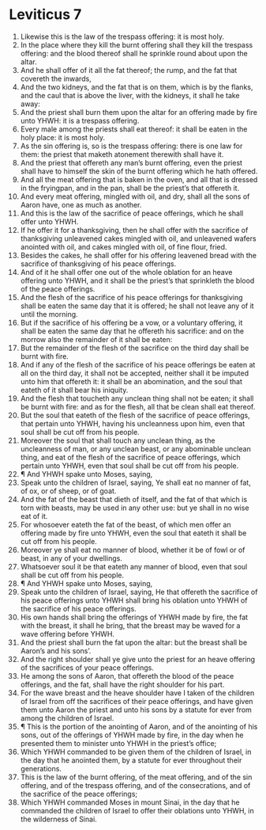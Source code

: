 ﻿# Leviticus 7
1. Likewise this is the law of the trespass offering: it is most holy. 
2. In the place where they kill the burnt offering shall they kill the trespass offering: and the blood thereof shall he sprinkle round about upon the altar. 
3. And he shall offer of it all the fat thereof; the rump, and the fat that covereth the inwards, 
4. And the two kidneys, and the fat that is on them, which is by the flanks, and the caul that is above the liver, with the kidneys, it shall he take away: 
5. And the priest shall burn them upon the altar for an offering made by fire unto YHWH: it is a trespass offering. 
6. Every male among the priests shall eat thereof: it shall be eaten in the holy place: it is most holy. 
7. As the sin offering is, so is the trespass offering: there is one law for them: the priest that maketh atonement therewith shall have it. 
8. And the priest that offereth any man’s burnt offering, even the priest shall have to himself the skin of the burnt offering which he hath offered. 
9. And all the meat offering that is baken in the oven, and all that is dressed in the fryingpan, and in the pan, shall be the priest’s that offereth it. 
10. And every meat offering, mingled with oil, and dry, shall all the sons of Aaron have, one as much as another. 
11. And this is the law of the sacrifice of peace offerings, which he shall offer unto YHWH. 
12. If he offer it for a thanksgiving, then he shall offer with the sacrifice of thanksgiving unleavened cakes mingled with oil, and unleavened wafers anointed with oil, and cakes mingled with oil, of fine flour, fried. 
13. Besides the cakes, he shall offer for his offering leavened bread with the sacrifice of thanksgiving of his peace offerings. 
14. And of it he shall offer one out of the whole oblation for an heave offering unto YHWH, and it shall be the priest’s that sprinkleth the blood of the peace offerings. 
15. And the flesh of the sacrifice of his peace offerings for thanksgiving shall be eaten the same day that it is offered; he shall not leave any of it until the morning. 
16. But if the sacrifice of his offering be a vow, or a voluntary offering, it shall be eaten the same day that he offereth his sacrifice: and on the morrow also the remainder of it shall be eaten: 
17. But the remainder of the flesh of the sacrifice on the third day shall be burnt with fire. 
18. And if any of the flesh of the sacrifice of his peace offerings be eaten at all on the third day, it shall not be accepted, neither shall it be imputed unto him that offereth it: it shall be an abomination, and the soul that eateth of it shall bear his iniquity. 
19. And the flesh that toucheth any unclean thing shall not be eaten; it shall be burnt with fire: and as for the flesh, all that be clean shall eat thereof. 
20. But the soul that eateth of the flesh of the sacrifice of peace offerings, that pertain unto YHWH, having his uncleanness upon him, even that soul shall be cut off from his people. 
21. Moreover the soul that shall touch any unclean thing, as the uncleanness of man, or any unclean beast, or any abominable unclean thing, and eat of the flesh of the sacrifice of peace offerings, which pertain unto YHWH, even that soul shall be cut off from his people. 
22. ¶ And YHWH spake unto Moses, saying, 
23. Speak unto the children of Israel, saying, Ye shall eat no manner of fat, of ox, or of sheep, or of goat. 
24. And the fat of the beast that dieth of itself, and the fat of that which is torn with beasts, may be used in any other use: but ye shall in no wise eat of it. 
25. For whosoever eateth the fat of the beast, of which men offer an offering made by fire unto YHWH, even the soul that eateth it shall be cut off from his people. 
26. Moreover ye shall eat no manner of blood, whether it be of fowl or of beast, in any of your dwellings. 
27. Whatsoever soul it be that eateth any manner of blood, even that soul shall be cut off from his people. 
28. ¶ And YHWH spake unto Moses, saying, 
29. Speak unto the children of Israel, saying, He that offereth the sacrifice of his peace offerings unto YHWH shall bring his oblation unto YHWH of the sacrifice of his peace offerings. 
30. His own hands shall bring the offerings of YHWH made by fire, the fat with the breast, it shall he bring, that the breast may be waved for a wave offering before YHWH. 
31. And the priest shall burn the fat upon the altar: but the breast shall be Aaron’s and his sons’. 
32. And the right shoulder shall ye give unto the priest for an heave offering of the sacrifices of your peace offerings. 
33. He among the sons of Aaron, that offereth the blood of the peace offerings, and the fat, shall have the right shoulder for his part. 
34. For the wave breast and the heave shoulder have I taken of the children of Israel from off the sacrifices of their peace offerings, and have given them unto Aaron the priest and unto his sons by a statute for ever from among the children of Israel. 
35. ¶ This is the portion of the anointing of Aaron, and of the anointing of his sons, out of the offerings of YHWH made by fire, in the day when he presented them to minister unto YHWH in the priest’s office; 
36. Which YHWH commanded to be given them of the children of Israel, in the day that he anointed them, by a statute for ever throughout their generations. 
37. This is the law of the burnt offering, of the meat offering, and of the sin offering, and of the trespass offering, and of the consecrations, and of the sacrifice of the peace offerings; 
38. Which YHWH commanded Moses in mount Sinai, in the day that he commanded the children of Israel to offer their oblations unto YHWH, in the wilderness of Sinai. 
